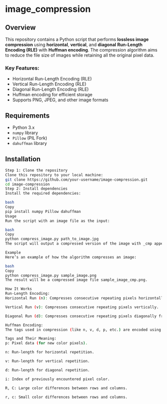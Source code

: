 # image_compression


## Overview

This repository contains a Python script that performs **lossless image compression** using **horizontal**, **vertical**, and **diagonal** **Run-Length Encoding (RLE)** with **Huffman encoding**. The compression algorithm aims to reduce the file size of images while retaining all the original pixel data.

### Key Features:
- Horizontal Run-Length Encoding (RLE)
- Vertical Run-Length Encoding (RLE)
- Diagonal Run-Length Encoding (RLE)
- Huffman encoding for efficient storage
- Supports PNG, JPEG, and other image formats

## Requirements

- Python 3.x
- `numpy` library
- `Pillow` (PIL Fork)
- `dahuffman` library

## Installation

```bash
Step 1: Clone the repository
Clone this repository to your local machine:
git clone https://github.com/your-username/image-compression.git
cd image-compression
Step 2: Install dependencies
Install the required dependencies:

bash
Copy
pip install numpy Pillow dahuffman
Usage
Run the script with an image file as the input:

bash
Copy
python compress_image.py path_to_image.jpg
The script will output a compressed version of the image with _cmp appended to the original filename.

Example
Here’s an example of how the algorithm compresses an image:

bash
Copy
python compress_image.py sample_image.png
The result will be a compressed image file sample_image_cmp.png.

How It Works
Run-Length Encoding:
Horizontal Run (n): Compresses consecutive repeating pixels horizontally.

Vertical Run (v): Compresses consecutive repeating pixels vertically.

Diagonal Run (d): Compresses consecutive repeating pixels diagonally from top-left to bottom-right.

Huffman Encoding:
The tags used in compression (like n, v, d, p, etc.) are encoded using Huffman coding to reduce their size in the final compressed image.

Tags and Their Meaning:
p: Pixel data (for new color pixels).

n: Run-length for horizontal repetition.

v: Run-length for vertical repetition.

d: Run-length for diagonal repetition.

i: Index of previously encountered pixel color.

R, C: Large color differences between rows and columns.

r, c: Small color differences between rows and columns.
